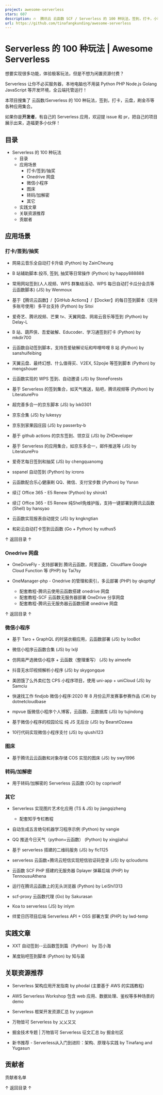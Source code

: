 ```yaml
---
project: awesome-serverless
stars: 607
description: 🔥  腾讯云 云函数 SCF / Serverless 的 100 种玩法，签到，打卡，小程序，图床，刷金币等各种应用集合。
url: https://github.com/tinafangkunding/awesome-serverless
---
```


Serverless 的 100 种玩法 | Awesome Serverless
=========================================

想要实现很多功能，体验极客玩法，但是不想为闲置资源付费？

Serverless 让你不必买服务器，本地电脑也不用装 Python PHP Node.js Golang JavaScript 等开发环境，全云端托管运行！

本项目搜集了 云函数/Serverless 的 100 种玩法，签到，打卡，云盘，刷金币等各种应用集合。

如果你是**开发者**，有自己的 Serverless 应用，欢迎提 issue 和 pr，把自己的项目展示出来，造福更多小伙伴！

目录
--

-   Serverless 的 100 种玩法
    -   目录
    -   应用场景
        -   打卡/签到/抽奖
        -   Onedrive 网盘
        -   微信小程序
        -   图床
        -   转码/加解密
        -   其它
    -   实践文章
    -   关联资源推荐
    -   贡献者

应用场景
----

### 打卡/签到/抽奖

-   网易云音乐全自动打卡升级 (Python) by ZainCheung
    
-   B 站辅助脚本:投币, 签到, 抽奖等日常操作 (Python) by happy888888
    
-   常用网站签到(人人视频、WPS 群集结活动、WPS 每日自动打卡瓜分会员等云函数脚本) (JS) by Wenmoux
    
-   基于【腾讯云函数】/【GitHub Actions】/【Docker】的每日签到脚本（支持多账号使用）多平台支持 (Python) by Sitoi
    
-   爱奇艺、腾讯视频、芒果 tv、天翼网盘、网易云音乐等签到 (Python) by Delay-L
    
-   B 站、葫芦侠、吾爱破解、Educoder、学习通签到打卡 (Python) by mkdir700
    
-   云函数自动签到脚本，支持吾爱破解论坛和哔哩哔哩 B 站 (Python) by sanshuifeibing
    
-   天翼云盘、最终幻想、什么值得买、V2EX, 52pojie 等签到脚本 (Python) by mengshouer
    
-   云函数实现的 WPS 签到、自动邀请 (JS) by StoneForests
    
-   基于 Serverless 的签到集合，如天气推送，贴吧，腾讯视频等 (Python) by LiteraturePro
    
-   超完善多合一的京东脚本 (JS) by lxk0301
    
-   京东合集 (JS) by lukesyy
    
-   京东到家果园庄园 (JS) by passerby-b
    
-   基于 github actions 的京东签到、领京豆 (JS) by ZHDeveloper
    
-   基于 Serverless 的应用集合，如京东多合一，邮件推送等 (JS) by LiteraturePro
    
-   爱奇艺每日签到和抽奖 (JS) by chengquanomg
    
-   sspanel 自动签到 (Python) by icrons
    
-   云函数配合乐心健康刷 QQ、微信、支付宝步数 (Python) by Ysnsn
    
-   续订 Office 365 - E5 Renew (Python) by shirok1
    
-   续订 Office 365 - E5 Renew 纯Shell免维护版，支持一键部署到腾讯云函数 (Shell) by hansyao
    
-   云函数实现报表自动提交 (JS) by kngkngtian
    
-   和彩云自动打卡签到云函数 (Go + Python) by xuthus5
    

↑ 返回目录 ↑

### Onedrive 网盘

-   OneDriveFly - 支持部署到 腾讯云函数，阿里函数，Cloudflare Google Cloud Function 等 (PHP) by Tai7sy
    
-   OneManager-php - Onedrive 的管理和索引，多云部署 (PHP) by qkqpttgf
    
    -   配套教程-腾讯云使用云函数搭建 onedrive 网盘
    -   配套教程-SCF 云函数无服务器部署 OneDrive 分享网盘
    -   配套教程-腾讯云无服务器云函数搭建 onedrive 网盘

↑ 返回目录 ↑

### 微信小程序

-   基于 Taro + GraphQL 的时装衣橱应用，云函数部署 (JS) by IooBot
    
-   微信小程序云函数合集 (JS) by lxljl
    
-   仿网易严选微信小程序 + 云函数（整理重写） (JS) by aimeefe
    
-   抖音无水印视频解析小程序 (JS) by skygongque
    
-   美团饿了么外卖红包 CPS 小程序项目，使用 uni-app + uniCloud (JS) by Samciu
    
-   快速找工作 findjob 微信小程序:2020 年 8 月份云开发赛事参赛作品 (C#) by dotnetcloudbase
    
-   mpvue 版微信小程序个人博客，云函数、云数据库 (JS) by tujindong
    
-   基于微信小程序的校园论坛 纯 JS 无后台 (JS) by BearstOzawa
    
-   10行代码实现微信小程序支付 (JS) by qiushi123
    

### 图床

-   基于腾讯云云函数和对象存储 COS 实现的图床 (JS) by swy1996

### 转码/加解密

-   用于转码/加解密的 Serverless 云函数 (GO) by copriwolf

### 其它

-   Serverless 实现图片艺术化应用 (TS & JS) by jiangqizheng
    
    -   配套知乎专栏教程
-   自动生成五言绝句机器学习程序示例 (Python) by vangie
    
-   QQ 推送今日天气（python+云函数） (Python) by xingjiahui
    
-   基于 serverless 搭建的二维码服务 (JS) by flc1125
    
-   serverless 云函数+腾讯云短信实现短信验证码登录 (JS) by qcloudsms
    
-   云函数 SCF PHP 搭建的无服务器 Dplayer 弹幕后端 (PHP) by TennousuAthena
    
-   运行在腾讯云函数上的无头浏览器 (Python) by LeiShi1313
    
-   scf-proxy 云函数代理 (Go) by Sakurasan
    
-   Koa to serverless (JS) by inlym
    
-   绊爱日历项目后端 Serverless API + OSS 部署方案 (PHP) by lwd-temp
    

实践文章
----

-   XXT 自动签到--云函数签到篇（Python） by 范小海
    
-   某度贴吧签到脚本 (Python) by 知与菌
    

关联资源推荐
------

-   Serverless 架构应用开发指南 by phodal (主要基于 AWS 的实践教程)
    
-   AWS Serverless Workshop 包含 web 应用、数据处理、鉴权等多种场景的 demo
    
-   Serverless 框架开发资源汇总 by yugasun
    
-   万物皆可 Serverless by 乂乂又又
    
-   掘金技术专题 | 万物皆可 Serverless 征文汇总 by 掘金社区
    
-   新书推荐 - Serverless从入门到进阶：架构、原理与实践 by Tinafang and Yugasun
    

贡献者
---

贡献者名单

  

↑ 返回目录 ↑
